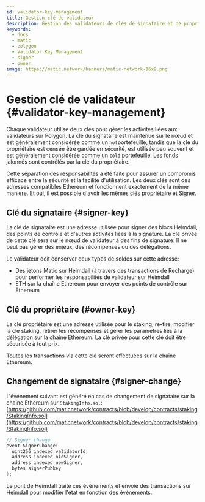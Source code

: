 ```yaml
---
id: validator-key-management
title: Gestion clé de validateur
description: Gestion des validateurs de clés de signataire et de propriétaire
keywords:
  - docs
  - matic
  - polygon
  - Validator Key Management
  - signer
  - owner
image: https://matic.network/banners/matic-network-16x9.png
---
```


# Gestion clé de validateur {#validator-key-management}

Chaque validateur utilise deux clés pour gérer les activités liées aux validateurs sur Polygon. La clé du signataire est maintenue sur le nœud et est généralement considérée comme un `hot`portefeuille, tandis que la clé du propriétaire est censée être gardée en sécurité, est utilisée peu souvent et est généralement considérée comme un `cold` portefeuille. Les fonds jalonnés sont contrôlés par la clé du propriétaire.

Cette séparation des responsabilités a été faite pour assurer un compromis efficace entre la sécurité et la facilité d'utilisation. Les deux clés sont des adresses compatibles Ethereum et fonctionnent exactement de la même manière. Et oui, il est possible d'avoir les mêmes clés propriétaire et Signer.

## Clé du signataire {#signer-key}

La clé de signataire est une adresse utilisée pour signer des blocs Heimdall, des points de contrôle et d'autres activités liées à la signature. La clé privée de cette clé sera sur le nœud de validateur à des fins de signature. Il ne peut pas gérer des enjeux, des récompenses ou des délégations.

Le validateur doit conserver deux types de soldes sur cette adresse:

- Des jetons Matic sur Heimdall (à travers des transactions de Recharge) pour performer les responsabilités de validateur sur Heimdall
- ETH sur la chaîne Ethereum pour envoyer des points de contrôle sur Ethereum

## Clé du propriétaire {#owner-key}

La clé propriétaire est une adresse utilisée pour le staking, re-tire, modifier la clé staking, retirer les récompenses et gérer les paramètres liés à la délégation sur la chaîne Ethereum. La clé privée pour cette clé doit être sécurisée à tout prix.

Toutes les transactions via cette clé seront effectuées sur la chaîne Ethereum.

## Changement de signataire {#signer-change}

L'événement suivant est généré en cas de changement de signataire sur la chaîne Ethereum sur        `StakingInfo.sol`: [https://github.com/maticnetwork/contracts/blob/develop/contracts/staking/StakingInfo.sol](https://github.com/maticnetwork/contracts/blob/develop/contracts/staking/StakingInfo.sol)      

```go
// Signer change
event SignerChange(
  uint256 indexed validatorId,
  address indexed oldSigner,
  address indexed newSigner,
  bytes signerPubkey
);
```

Le pont de Heimdall traite ces événements et envoie des transactions sur Heimdall pour modifier l'état en fonction des événements.